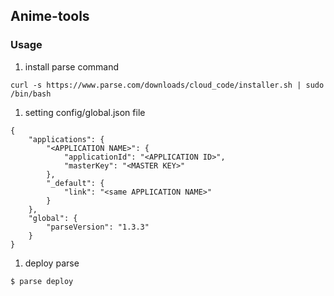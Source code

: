 ## Anime-tools

### Usage

1. install parse command

```
curl -s https://www.parse.com/downloads/cloud_code/installer.sh | sudo /bin/bash
```

1. setting config/global.json file

```
{
    "applications": {
        "<APPLICATION NAME>": {
            "applicationId": "<APPLICATION ID>", 
            "masterKey": "<MASTER KEY>"
        }, 
        "_default": {
            "link": "<same APPLICATION NAME>"
        }
    }, 
    "global": {
        "parseVersion": "1.3.3"
    }
}
```

1. deploy parse

```
$ parse deploy
```
